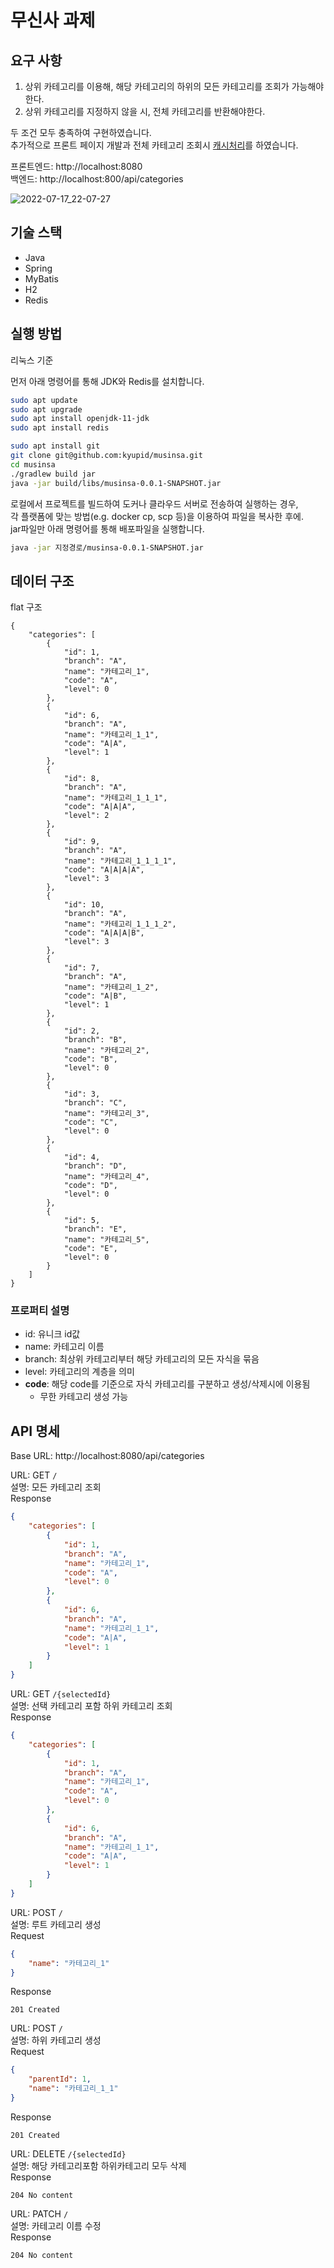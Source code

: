 # 무신사 과제

## 요구 사항

1. 상위 카테고리를 이용해, 해당 카테고리의 하위의 모든 카테고리를 조회가 가능해야한다.
2. 상위 카테고리를 지정하지 않을 시, 전체 카테고리를 반환해야한다.

두 조건 모두 충족하여 구현하였습니다.   
추가적으로 프론트 페이지 개발과 전체 카테고리 조회시 [캐시처리](https://github.com/kyupid/musinsa/pull/1)를 하였습니다.

프론트엔드: http://localhost:8080   
백엔드: http://localhost:800/api/categories

![2022-07-17_22-07-27](https://user-images.githubusercontent.com/59721293/179399830-fa2fdc47-5f34-4a0f-bca3-c17f4031eb08.jpg)

## 기술 스택

- Java
- Spring
- MyBatis
- H2
- Redis

## 실행 방법
리눅스 기준

먼저 아래 명령어를 통해 JDK와 Redis를 설치합니다.
```bash
sudo apt update
sudo apt upgrade
sudo apt install openjdk-11-jdk
sudo apt install redis

sudo apt install git
git clone git@github.com:kyupid/musinsa.git
cd musinsa
./gradlew build jar
java -jar build/libs/musinsa-0.0.1-SNAPSHOT.jar
```
로컬에서 프로젝트를 빌드하여 도커나 클라우드 서버로 전송하여 실행하는 경우,   
각 플랫폼에 맞는 방법(e.g. docker cp, scp 등)을 이용하여 파일을 복사한 후에.  
jar파일만 아래 명령어를 통해 배포파일을 실행합니다.
```bash
java -jar 지정경로/musinsa-0.0.1-SNAPSHOT.jar
```


## 데이터 구조

flat 구조
```
{
    "categories": [
        {
            "id": 1,
            "branch": "A",
            "name": "카테고리_1",
            "code": "A",
            "level": 0
        },
        {
            "id": 6,
            "branch": "A",
            "name": "카테고리_1_1",
            "code": "A|A",
            "level": 1
        },
        {
            "id": 8,
            "branch": "A",
            "name": "카테고리_1_1_1",
            "code": "A|A|A",
            "level": 2
        },
        {
            "id": 9,
            "branch": "A",
            "name": "카테고리_1_1_1_1",
            "code": "A|A|A|A",
            "level": 3
        },
        {
            "id": 10,
            "branch": "A",
            "name": "카테고리_1_1_1_2",
            "code": "A|A|A|B",
            "level": 3
        },
        {
            "id": 7,
            "branch": "A",
            "name": "카테고리_1_2",
            "code": "A|B",
            "level": 1
        },
        {
            "id": 2,
            "branch": "B",
            "name": "카테고리_2",
            "code": "B",
            "level": 0
        },
        {
            "id": 3,
            "branch": "C",
            "name": "카테고리_3",
            "code": "C",
            "level": 0
        },
        {
            "id": 4,
            "branch": "D",
            "name": "카테고리_4",
            "code": "D",
            "level": 0
        },
        {
            "id": 5,
            "branch": "E",
            "name": "카테고리_5",
            "code": "E",
            "level": 0
        }
    ]
}
```
### 프로퍼티 설명
- id: 유니크 id값
- name: 카테고리 이름
- branch: 최상위 카테고리부터 해당 카테고리의 모든 자식을 묶음
- level: 카테고리의 계층을 의미
- **code**: 해당 code를 기준으로 자식 카테고리를 구분하고 생성/삭제시에 이용됨
    - 무한 카테고리 생성 가능



## API 명세
Base URL: http://localhost:8080/api/categories

URL: GET `/`   
설명: 모든 카테고리 조회   
Response   
```json
{
    "categories": [
        {
            "id": 1,
            "branch": "A",
            "name": "카테고리_1",
            "code": "A",
            "level": 0
        },
        {
            "id": 6,
            "branch": "A",
            "name": "카테고리_1_1",
            "code": "A|A",
            "level": 1
        }
    ]
}
```

URL: GET `/{selectedId}`   
설명: 선택 카테고리 포함 하위 카테고리 조회    
Response
```json
{
    "categories": [
        {
            "id": 1,
            "branch": "A",
            "name": "카테고리_1",
            "code": "A",
            "level": 0
        },
        {
            "id": 6,
            "branch": "A",
            "name": "카테고리_1_1",
            "code": "A|A",
            "level": 1
        }
    ]
}
```

URL: POST `/`   
설명: 루트 카테고리 생성   
Request
```json
{
	"name": "카테고리_1"
}
```
Response
```
201 Created
```

URL: POST `/`   
설명: 하위 카테고리 생성   
Request
```json
{
	"parentId": 1,
	"name": "카테고리_1_1"
}
```
Response
```
201 Created
```

URL: DELETE `/{selectedId}`   
설명: 해당 카테고리포함 하위카테고리 모두 삭제   
Response
```
204 No content
```

URL: PATCH `/`   
설명: 카테고리 이름 수정   
Response
```
204 No content
```

